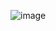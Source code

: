 ![image](https://github.com/stringsArraysObjects/nextjs-dashboard/assets/128002915/b79dcf99-e1f5-4393-8058-f88698039f94)
